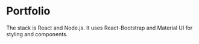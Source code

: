 # Portfolio
The stack is React and Node.js. It uses React-Bootstrap and Material UI for styling and components.
